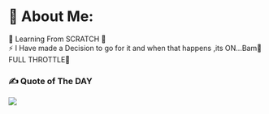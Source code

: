 # 💫 About Me:
🔭 Learning From SCRATCH 🌱<br>⚡ I Have made a Decision to go for it and when that happens ,its ON...Bam👊 FULL THROTTLE💨 

### ✍️ Quote of The DAY
![](https://quotes-github-readme.vercel.app/api?type=horizontal&theme=radical)

<!-- Proudly created with GPRM ( https://gprm.itsvg.in ) -->
